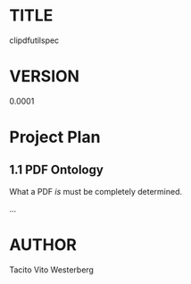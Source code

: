 # TITLE

clipdfutilspec

# VERSION

0.0001

# Project Plan

## 1.1 PDF Ontology

What a PDF *is* must be completely determined.

...

# AUTHOR

Tacito Vito Westerberg
